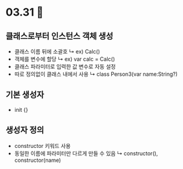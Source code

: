# 03.31 📝
## 클래스로부터 인스턴스 객체 생성
* 클래스 이름 뒤에 소괄호
↳ ex) Calc()
* 객체를 변수에 할당
↳ ex) var calc = Calc()
* 클래스 파라미터로 입력한 값 변수로 자동 설정
* 따로 정의없이 클래스 내에서 사용
↳ class Person3(var name:String?)
## 기본 생성자
* init {}
## 생성자 정의
* constructor 키워드 사용
* 동일한 이름에 파라미터만 다르게 만들 수 있음
↳ constructor(), constructor(name)